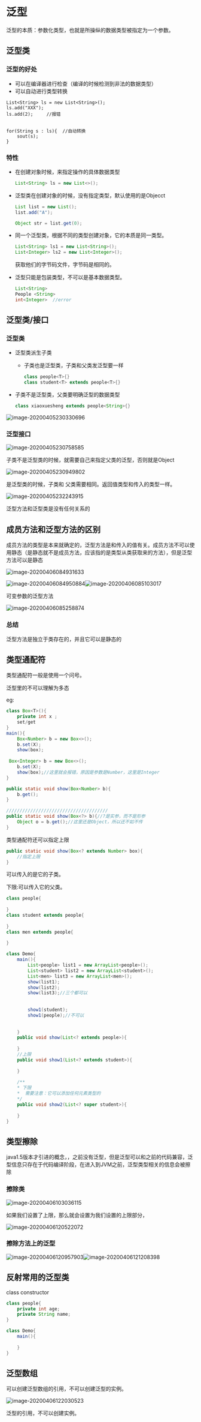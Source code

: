 # 泛型

泛型的本质：参数化类型，也就是所操纵的数据类型被指定为一个参数。

## 泛型类

### 泛型的好处

- 可以在编译器进行检查（编译的时候检测到非法的数据类型）
- 可以自动进行类型转换

```java'
List<String> ls = new List<String>();
ls.add("XXX");
ls.add(2);     //报错


for(String s : ls){  //自动转换
	sout(s);
}
```



### 特性

- 在创建对象时候，来指定操作的具体数据类型

  ```java
  List<String> ls = new List<>();
  ```

  

- 泛型类在创建对象的时候，没有指定类型，默认使用的是Objecct

  ```java
  List list = new List();
  list.add("A");
  
  Object str = list.get(0);
  ```

  

- 同一个泛型类，根据不同的类型创建对象，它的本质是同一类型。

  ```java
  List<String> ls1 = new List<String>();
  List<Integer> ls2 = new List<Integer>();
  ```

  获取他们的字节码文件，字节码是相同的。

- 泛型只能是包装类型，不可以是基本数据类型。

  ```java
  List<String>
  People <String>
  int<Integer>  //error
  ```

  

## 泛型类/接口

### 泛型类

- 泛型类派生子类
  
  - 子类也是泛型类，子类和父类发泛型要一样
  
    ```java
    class people<T>{}
    class student<T> extends people<T>{}
    ```
  
    
  
- 子类不是泛型类，父类要明确泛型的数据类型

  ```java
  class xiaoxuesheng extends people<String>{}
  
  ```

  

![image-20200405230330696](images/image-20200405230330696.png)

### 泛型接口

![image-20200405230758585](images/image-20200405230758585.png)

子类不是泛型类的时候，就需要自己来指定父类的泛型，否则就是Object

![image-20200405230949802](images/image-20200405230949802.png)

是泛型类的时候，子类和 父类需要相同。返回值类型和传入的类型一样。

![image-20200405232243915](images/image-20200405232243915.png) 

泛型方法和泛型类是没有任何关系的

## 成员方法和泛型方法的区别

成员方法的类型是本来就确定的，泛型方法是和传入的值有关。成员方法不可以使用静态（是静态就不是成员方法，应该指的是类型从类获取来的方法），但是泛型方法可以是静态

![image-20200406084931633](images/image-20200406084931633.png)

![image-20200406084950884](images/image-20200406084950884.png)![image-20200406085103017](images/image-20200406085103017.png)

可变参数的泛型方法

![image-20200406085258874](images/image-20200406085258874.png)

### 总结

泛型方法是独立于类存在的，并且它可以是静态的

## 类型通配符

类型通配符一般是使用一个问号。

泛型里的不可以理解为多态

eg:

```java
class Box<T>(){
    private int x ;
    set/get
}
main(){
    Box<Number> b = new Box<>();
    b.set(X);
    show(box);
    
 Box<Integer> b = new Box<>();
    b.set(X);
    show(box);//这里就会报错，原因是参数是Number，这里是Integer
}

public static void show(Box<Number> b){
    b.get();
}

//////////////////////////////////////
public static void show(Box<?> b){//?是实参，而不是形参
    Object o = b.get();//这里还是Object，所以还不如不传
}

```

类型通配符还可以指定上限

```java
public static void show(Box<? extends Number> box){
    //指定上限
}
```

可以传入的是它的子类。

下限:可以传入它的父类。

```java
class people{
    
} 
class student extends people{
    
}
class men extends people{
    
}

class Demo{
    main(){
        List<people> list1 = new ArrayList<people>();
        List<student> list2 = new ArrayList<student>();
        List<men> list3 = new ArrayList<men>();
        show(list1);
        show(list2);
        show(list3);//三个都可以
        
        
        show1(student);
        show1(people);//不可以
        
       
    }
    public void show(List<? extends people>){
		
    }
    //上限
    public void show1(List<? extends student>){
		
    }
    
    /**
    * 下限
    *  需要注意：它可以添加任何元素类型的
    */
    public void show2(List<? super student>){
		
    }
}

```

## 类型擦除

java1.5版本才引进的概念，，之前没有泛型，但是泛型可以和之前的代码兼容，泛型信息只存在于代码编译阶段，在进入到JVM之前，泛型类型相关的信息会被擦除

### 擦除类

![image-20200406103036115](images/image-20200406103036115.png)

如果我们设置了上限，那么就会设置为我们设置的上限部分，

![image-20200406120522072](images/image-20200406120522072.png)

###  擦除方法上的泛型

![image-20200406120957903](images/image-20200406120957903.png)![image-20200406121208398](images/image-20200406121208398.png)

## 反射常用的泛型类

class<T>  constructor<T>

```java
class people{
    private int age;
    private String name;
}

class Demo{
    main(){
        
    }
}
```

## 泛型数组

可以创建泛型数组的引用，不可以创建泛型的实例。

![image-20200406122030523](images/image-20200406122030523.png)

泛型的引用，不可以创建实例。 	